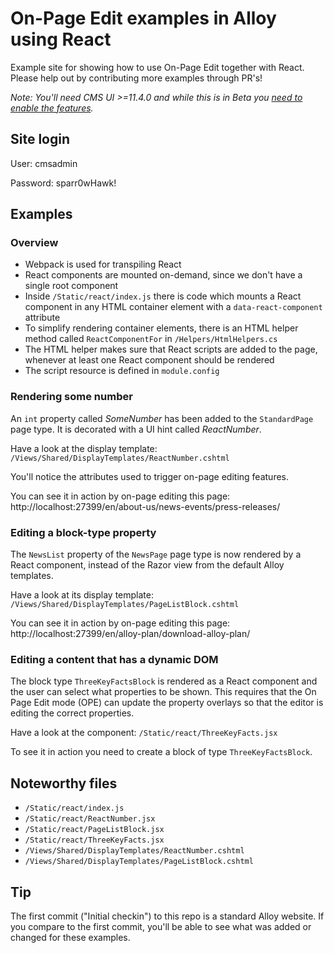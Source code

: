 # On-Page Edit examples in Alloy using React

Example site for showing how to use On-Page Edit together with React. Please help out by contributing more examples through PR's!

_Note: You'll need CMS UI >=11.4.0 and while this is in Beta you [need to enable the features](https://world.episerver.com/documentation/Items/Installation-Instructions/beta-features/)._

## Site login
User: cmsadmin

Password: sparr0wHawk!

## Examples

### Overview
* Webpack is used for transpiling React
* React components are mounted on-demand, since we don't have a single root component
* Inside `/Static/react/index.js` there is code which mounts a React component in any HTML container element with a `data-react-component` attribute
* To simplify rendering container elements, there is an HTML helper method called `ReactComponentFor` in `/Helpers/HtmlHelpers.cs`
* The HTML helper makes sure that React scripts are added to the page, whenever at least one React component should be rendered
* The script resource is defined in `module.config`

### Rendering some number
An `int` property called _SomeNumber_ has been added to the `StandardPage` page type. It is decorated with a UI hint called _ReactNumber_.

Have a look at the display template:
`/Views/Shared/DisplayTemplates/ReactNumber.cshtml`

You'll notice the attributes used to trigger on-page editing features.

You can see it in action by on-page editing this page:
http://localhost:27399/en/about-us/news-events/press-releases/

### Editing a block-type property
The `NewsList` property of the `NewsPage` page type is now rendered by a React component, instead of the Razor view from the default Alloy templates.

Have a look at its display template:
`/Views/Shared/DisplayTemplates/PageListBlock.cshtml`

You can see it in action by on-page editing this page:
http://localhost:27399/en/alloy-plan/download-alloy-plan/

### Editing a content that has a dynamic DOM
The block type `ThreeKeyFactsBlock` is rendered as a React component and the user can select what properties to be shown. This requires that the On Page Edit mode (OPE) can update the property overlays so that the editor is editing the correct properties.

Have a look at the component:
`/Static/react/ThreeKeyFacts.jsx`

To see it in action you need to create a block of type `ThreeKeyFactsBlock`.

## Noteworthy files
* `/Static/react/index.js`
* `/Static/react/ReactNumber.jsx`
* `/Static/react/PageListBlock.jsx`
* `/Static/react/ThreeKeyFacts.jsx`
* `/Views/Shared/DisplayTemplates/ReactNumber.cshtml`
* `/Views/Shared/DisplayTemplates/PageListBlock.cshtml`

## Tip
The first commit ("Initial checkin") to this repo is a standard Alloy website. If you compare to the first commit, you'll be able to see what was added or changed for these examples.
